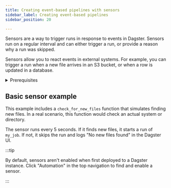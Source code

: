 ```yaml
---
title: Creating event-based pipelines with sensors
sidebar_label: Creating event-based pipelines
sidebar_position: 20

---
```

Sensors are a way to trigger runs in response to events in Dagster. Sensors
run on a regular interval and can either trigger a run, or provide a reason why a run was skipped.

Sensors allow you to react events in external systems. For example, you can trigger a run when a new file arrives in an S3 bucket, or when a row is updated in a database.

<details>
<summary>Prerequisites</summary>

- Familiarity with [Assets](/concepts/assets)
- Familiarity with [Ops and Jobs](/concepts/ops-and-jobs)
</details>

## Basic sensor example

This example includes a `check_for_new_files` function that simulates finding new files. In a real scenario, this function would check an actual system or directory.

The sensor runs every 5 seconds. If it finds new files, it starts a run of `my_job`. If not, it skips the run and logs "No new files found" in the Dagster UI.


<CodeExample filePath="guides/automation/simple-sensor-example.py" language="python" title="Simple Sensor Example" />

:::tip

By default, sensors aren't enabled when first deployed to a Dagster instance.
Click "Automation" in the top navigation to find and enable a sensor.

:::
